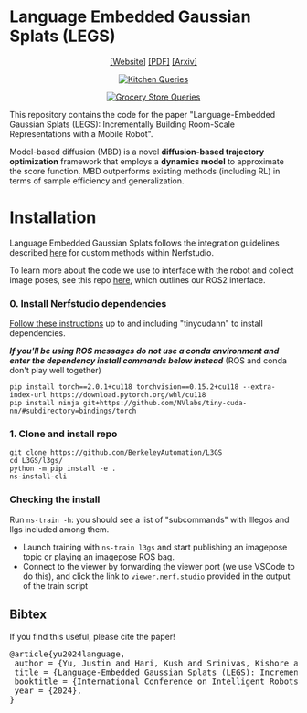 # Language Embedded Gaussian Splats (LEGS)
<div align="center">

[[Website]](https://berkeleyautomation.github.io/LEGS/)
[[PDF]](https://autolab.berkeley.edu/assets/publications/media/2024_IROS_LEGS_CR.pdf)
[[Arxiv]](https://arxiv.org/abs/2409.18108)

<!-- insert figure -->
<!-- <img src="assets/joint.gif" width="600px"/> -->
[![Kitchen Queries](media/KitchenQueries.gif)](https://youtu.be/SubSWU1wJak)

[![Grocery Store Queries](media/GroceryStoreQueries.gif)](https://youtu.be/NA3m16Cgdm4)

</div>

This repository contains the code for the paper "Language-Embedded Gaussian Splats (LEGS): Incrementally Building Room-Scale Representations with a Mobile Robot".

Model-based diffusion (MBD) is a novel **diffusion-based trajectory optimization** framework that employs a **dynamics model** to approximate the score function. 
MBD outperforms existing methods (including RL) in terms of sample efficiency and generalization.


# Installation
Language Embedded Gaussian Splats follows the integration guidelines described [here](https://docs.nerf.studio/developer_guides/new_methods.html) for custom methods within Nerfstudio.

To learn more about the code we use to interface with the robot and collect image poses, see this repo [here](https://github.com/BerkeleyAutomation/legs_ros_ws), which outlines our ROS2 interface.
### 0. Install Nerfstudio dependencies
[Follow these instructions](https://docs.nerf.studio/quickstart/installation.html) up to and including "tinycudann" to install dependencies.

 ***If you'll be using ROS messages do not use a conda environment and enter the dependency install commands below instead*** (ROS and conda don't play well together)

 ```
 pip install torch==2.0.1+cu118 torchvision==0.15.2+cu118 --extra-index-url https://download.pytorch.org/whl/cu118
 pip install ninja git+https://github.com/NVlabs/tiny-cuda-nn/#subdirectory=bindings/torch
 ```
### 1. Clone and install repo
```
git clone https://github.com/BerkeleyAutomation/L3GS
cd L3GS/l3gs/
python -m pip install -e .
ns-install-cli
```

### Checking the install
Run `ns-train -h`: you should see a list of "subcommands" with lllegos and llgs included among them.


- Launch training with `ns-train l3gs` and start publishing an imagepose topic or playing an imagepose ROS bag. 
- Connect to the viewer by forwarding the viewer port (we use VSCode to do this), and click the link to `viewer.nerf.studio` provided in the output of the train script

<!--
## Relevancy Map Normalization
By default, the viewer shows **raw** relevancy scaled with the turbo colormap. As values lower than 0.5 correspond to irrelevant regions, **we recommend setting the `range` parameter to (-1.0, 1.0)**. To match the visualization from the paper, check the `Normalize` tick-box, which stretches the values to use the full colormap.

The images below show the rgb, raw, centered, and normalized output views for the query "Lily".


<div align='center'>
<img src="readme_images/lily_rgb.jpg" width="150px">
<img src="readme_images/lily_raw.jpg" width="150px">
<img src="readme_images/lily_centered.jpg" width="150px">
<img src="readme_images/lily_normalized.jpg" width="150px">
</div>


# Extending LERF
Be mindful that code for visualization will change as more features are integrated into Nerfstudio, so if you fork this repo and build off of it, check back regularly for extra changes.
### Issues
Please open Github issues for any installation/usage problems you run into. We've tried to support as broad a range of GPUs as possible with `lerf-lite`, but it might be necessary to provide even more low-footprint versions. Thank you!
#### Known TODOs
- [ ] Integrate into `ns-render` commands to render videos from the command line with custom prompts
### Using custom image encoders
We've designed the code to modularly accept any image encoder that implements the interface in `BaseImageEncoder` (`image_encoder.py`). An example of different encoder implementations can be seen in `clip_encoder.py` vs `openclip_encoder.py`, which implement OpenAI's CLIP and OpenCLIP respectively.
### Code structure
(TODO expand this section)
The main file to look at for editing and building off LERF is `lerf.py`, which extends the Nerfacto model from Nerfstudio, adds an additional language field, losses, and visualization. The CLIP and DINO pre-processing are carried out by `pyramid_interpolator.py` and `dino_dataloader.py`.

## Bibtex
If you find this useful, please cite the paper!
<pre id="codecell0">@inproceedings{lerf2023,
&nbsp;author = {Kerr, Justin and Kim, Chung Min and Goldberg, Ken and Kanazawa, Angjoo and Tancik, Matthew},
&nbsp;title = {LERF: Language Embedded Radiance Fields},
&nbsp;booktitle = {International Conference on Computer Vision (ICCV)},
&nbsp;year = {2023},
} </pre>
-->
## Bibtex
If you find this useful, please cite the paper!
<pre id="codecell0">@article{yu2024language,
&nbsp;author = {Yu, Justin and Hari, Kush and Srinivas, Kishore and El-Refai, Karim and Rashid, Adam and Kim, Chung Min and Kerr, Justin and Cheng, Richard and Irshad, Muhammad Zubair and Balakrishna, Ashwin and Kollar, Thomas and Goldberg, Ken},
&nbsp;title = {Language-Embedded Gaussian Splats (LEGS): Incrementally Building Room-Scale Representations with a Mobile Robot},
&nbsp;booktitle = {International Conference on Intelligent Robots and Systems (IROS)},
&nbsp;year = {2024},
} </pre>

